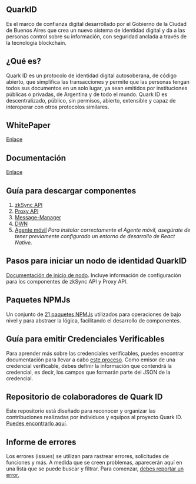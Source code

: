 ## QuarkID

Es el marco de confianza digital desarrollado por el Gobierno de la Ciudad de Buenos Aires que crea un nuevo sistema de identidad digital y da a las personas control sobre su información, con seguridad anclada a través de la tecnología blockchain.

## ¿Qué es?

Quark ID es un protocolo de identidad digital autosoberana, de código abierto, que simplifica las transacciones y permite que las personas tengan todos sus documentos en un solo lugar, ya sean emitidos por instituciones públicas o privadas, de Argentina y de todo el mundo. Quark ID es descentralizado, público, sin permisos, abierto, extensible y capaz de interoperar con otros protocolos similares.

## WhitePaper

[Enlace](https://github.com/ssi-quarkid/WhitePaper)

## Documentación

[Enlace](https://docs.quarkid.org/en/)

## Guía para descargar componentes

1. [zkSync API](https://github.com/ssi-quarkid/api-zkSync)
2. [Proxy API](https://github.com/ssi-quarkid/api-proxy)
3. [Message-Manager](https://github.com/ssi-quarkid/message-manager)
4. [DWN](https://github.com/ssi-quarkid/dwn)
5. [Agente móvil](https://github.com/ssi-quarkid/agente-mobile) *Para instalar correctamente el Agente móvil, asegúrate de tener previamente configurado un entorno de desarrollo de React Native.*

## Pasos para iniciar un nodo de identidad QuarkID

[Documentación de inicio de nodo](https://github.com/ssi-quarkid/Nodo-QuickStart). Incluye información de configuración para los componentes de zkSync API y Proxy API.

## Paquetes NPMJs

Un conjunto de [21 paquetes NPMJs](https://github.com/ssi-quarkid/Paquetes-NPMjs) utilizados para operaciones de bajo nivel y para abstraer la lógica, facilitando el desarrollo de componentes.

## Guía para emitir Credenciales Verificables

Para aprender más sobre las credenciales verificables, puedes encontrar documentación para llevar a cabo [este proceso](https://docs.quarkid.org/en/Quickstart/Creacion%20de%20una%20VC/). Como emisor de una credencial verificable, debes definir la información que contendrá la credencial, es decir, los campos que formarán parte del JSON de la credencial.

## Repositorio de colaboradores de Quark ID

Este repositorio está diseñado para reconocer y organizar las contribuciones realizadas por individuos y equipos al proyecto Quark ID. [Puedes encontrarlo aquí](https://github.com/ssi-quarkid/contributions).

## Informe de errores

Los errores (issues) se utilizan para rastrear errores, solicitudes de funciones y más. A medida que se creen problemas, aparecerán aquí en una lista que se puede buscar y filtrar. Para comenzar, [debes reportar un error.](https://github.com/ssi-quarkid/contributions/issues)
